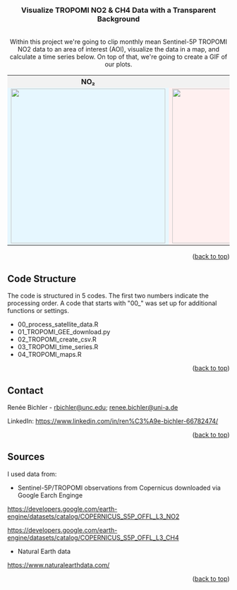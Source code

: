 <a id="readme-top"></a>


<!-- PROJECT LOGO -->
<br/>
<div align="center">
  <h3 align="center">Visualize TROPOMI NO2 & CH4 Data with a Transparent Background</h3>
  <p align="center">
    <br/>
    Within this project we're going to clip monthly mean Sentinel-5P TROPOMI NO2 data to an area of interest (AOI), visualize the data in a map, and calculate a time series below. On top of that, we're going to create a GIF of our plots.
    <br/>
  </p>
</div>

<div align="center">
  <table>
    <tr>
      <th style="background-color:#f2f2f2;">NO₂</th>
      <th style="background-color:#f2f2f2;">CH₄</th>
    </tr>
    <tr>
      <td style="background-color:#e6f7ff;">
        <img src="https://github.com/reneebichler/visualize-tropomi-data/blob/main/Plots/TROPOMI_NO2_mm_TVC_2019-01-01-2024-12-01_crop_AOI_BO_City_ID_1_animation.gif" width="350">
      </td>
      <td style="background-color:#fff0f0;">
        <img src="https://github.com/reneebichler/visualize-tropomi-data/blob/main/Plots/TROPOMI_CH4_mm_TVC_2019-01-01-2024-12-01_crop_AOI_BO_City_ID_1_animation.gif" width="350">
      </td>
    </tr>
  </table>
</div>


<p align="right">(<a href="#readme-top">back to top</a>)</p>


<!-- Code Structure -->
## Code Structure

The code is structured in 5 codes. The first two numbers indicate the processing order.
A code that starts with "00_" was set up for additional functions or settings.
  
* 00_process_satellite_data.R
* 01_TROPOMI_GEE_download.py
* 02_TROPOMI_create_csv.R
* 03_TROPOMI_time_series.R
* 04_TROPOMI_maps.R

<p align="right">(<a href="#readme-top">back to top</a>)</p>


<!-- CONTACT -->
## Contact

Renée Bichler - rbichler@unc.edu; renee.bichler@uni-a.de

LinkedIn: https://www.linkedin.com/in/ren%C3%A9e-bichler-66782474/

<p align="right">(<a href="#readme-top">back to top</a>)</p>



<!-- SOURCE -->
## Sources

I used data from:

* Sentinel-5P/TROPOMI observations from Copernicus downloaded via Google Earch Enginge

https://developers.google.com/earth-engine/datasets/catalog/COPERNICUS_S5P_OFFL_L3_NO2

https://developers.google.com/earth-engine/datasets/catalog/COPERNICUS_S5P_OFFL_L3_CH4

* Natural Earth data

https://www.naturalearthdata.com/

<p align="right">(<a href="#readme-top">back to top</a>)</p>
